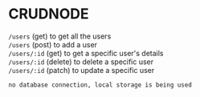 # CRUDNODE

`/users` (get) to get all the users <br>
`/users` (post) to add a user <br>
`/users/:id` (get) to get a specific user's details <br>
`/users/:id` (delete) to delete a specific user <br>
`/users/:id` (patch) to update a specific user <br>

`no database connection, local storage is being used`
